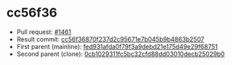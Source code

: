 # cc56f36
- Pull request: [#1461](https://github.com/MarlinFirmware/Marlin/pull/1461)
- Result commit: [cc56f36870f237d2c95671e7b045b9b4863b2507](https://github.com/MarlinFirmware/Marlin/commit/cc56f36870f237d2c95671e7b045b9b4863b2507)
- First parent (mainline): [fed931afda0f79f3a9debd21e175d49e29f68751](https://github.com/MarlinFirmware/Marlin/commit/fed931afda0f79f3a9debd21e175d49e29f68751)
- Second parent (clone): [0cb1029311fc5bc32cfd88dd03010decb25029b0](https://github.com/MarlinFirmware/Marlin/commit/0cb1029311fc5bc32cfd88dd03010decb25029b0)
